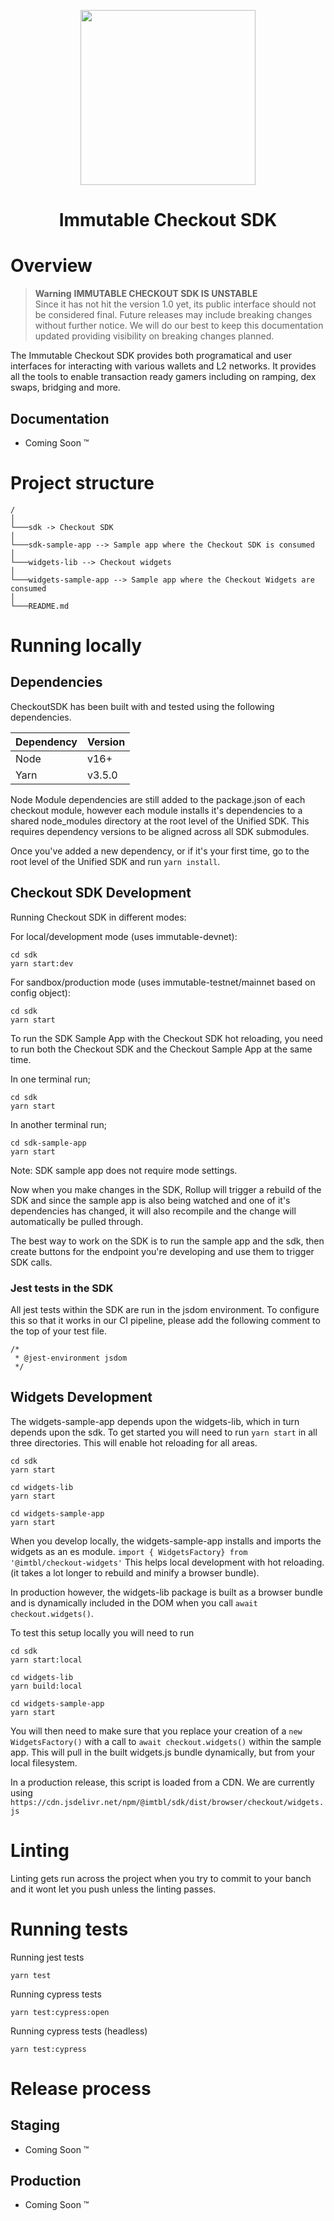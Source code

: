 <div align="center">
  <p align="center">
    <a href="https://docs.x.immutable.com/docs">
      <img src="https://cdn.dribbble.com/users/1299339/screenshots/7133657/media/837237d447d36581ebd59ec36d30daea.gif" width="280"/>
    </a>
  </p>
  <h1>Immutable Checkout SDK</h1>
</div>

# Overview

> **Warning** **IMMUTABLE CHECKOUT SDK IS UNSTABLE** <br/>
> Since it has not hit the version 1.0 yet, its public interface should not be considered final. Future releases may include breaking changes without further notice. We will do our best to keep this documentation updated providing visibility on breaking changes planned.

The Immutable Checkout SDK provides both programatical and user interfaces for interacting with various wallets and L2 networks. It provides all the tools to enable transaction ready gamers including on ramping, dex swaps, bridging and more.

## Documentation

- Coming Soon &trade;

# Project structure

```
/
│
└───sdk -> Checkout SDK
│
└───sdk-sample-app --> Sample app where the Checkout SDK is consumed
│
└───widgets-lib --> Checkout widgets
│
└───widgets-sample-app --> Sample app where the Checkout Widgets are consumed
│
└───README.md
```

# Running locally

## Dependencies

CheckoutSDK has been built with and tested using the following dependencies.

| Dependency | Version |
| ---------- | ------- |
| Node       | v16+    |
| Yarn       | v3.5.0  |

Node Module dependencies are still added to the package.json of each checkout module, however each module installs it's dependencies to a shared node_modules directory at the root level of the Unified SDK. This requires dependency versions to be aligned across all SDK submodules.

Once you've added a new dependency, or if it's your first time, go to the root level of the Unified SDK and run `yarn install`.

## Checkout SDK Development

Running Checkout SDK in different modes:

For local/development mode (uses immutable-devnet):

```
cd sdk
yarn start:dev
```

For sandbox/production mode (uses immutable-testnet/mainnet based on config object):

```
cd sdk
yarn start
```

To run the SDK Sample App with the Checkout SDK hot reloading, you need to run both the Checkout SDK and the Checkout Sample App at the same time.

In one terminal run;

```
cd sdk
yarn start
```

In another terminal run;

```
cd sdk-sample-app
yarn start
```

Note: SDK sample app does not require mode settings.

Now when you make changes in the SDK, Rollup will trigger a rebuild of the SDK and since the sample app is also being watched and one of it's dependencies has changed, it will also recompile and the change will automatically be pulled through.

The best way to work on the SDK is to run the sample app and the sdk, then create buttons for the endpoint you're developing and use them to trigger SDK calls.

### Jest tests in the SDK

All jest tests within the SDK are run in the jsdom environment. To configure this so that it works in our CI pipeline, please add the following comment to the top of your test file.

```
/*
 * @jest-environment jsdom
 */
```

## Widgets Development

The widgets-sample-app depends upon the widgets-lib, which in turn depends upon the sdk. To get started you will need to run `yarn start` in all three directories. This will enable hot reloading for all areas.

```
cd sdk
yarn start
```

```
cd widgets-lib
yarn start
```

```
cd widgets-sample-app
yarn start
```

When you develop locally, the widgets-sample-app installs and imports the widgets as an es module. `import { WidgetsFactory} from '@imtbl/checkout-widgets'` This helps local development with hot reloading. (it takes a lot longer to rebuild and minify a browser bundle).

In production however, the widgets-lib package is built as a browser bundle and is dynamically included in the DOM when you call `await checkout.widgets()`.

To test this setup locally you will need to run

```
cd sdk
yarn start:local
```

```
cd widgets-lib
yarn build:local
```

```
cd widgets-sample-app
yarn start
```

You will then need to make sure that you replace your creation of a `new WidgetsFactory()` with a call to `await checkout.widgets()` within the sample app. This will pull in the built widgets.js bundle dynamically, but from your local filesystem.

In a production release, this script is loaded from a CDN. We are currently using `https://cdn.jsdelivr.net/npm/@imtbl/sdk/dist/browser/checkout/widgets.js`

# Linting

Linting gets run across the project when you try to commit to your banch and it wont let you push unless the linting passes.

# Running tests

Running jest tests

```
yarn test
```

Running cypress tests

```
yarn test:cypress:open
```

Running cypress tests (headless)

```
yarn test:cypress
```

# Release process

## Staging

- Coming Soon &trade;

## Production

- Coming Soon &trade;
